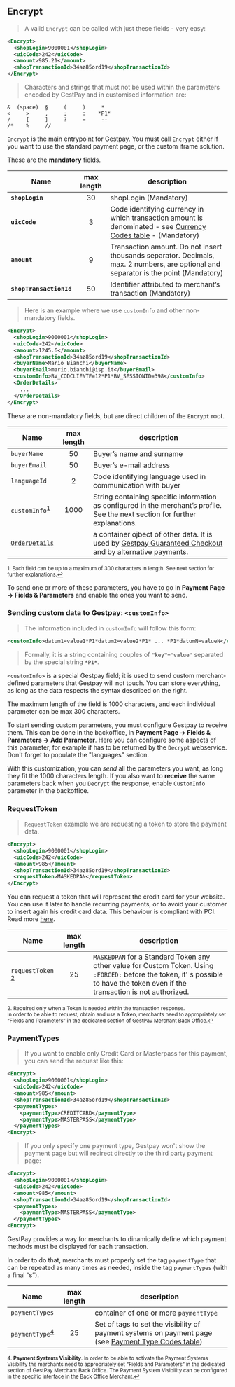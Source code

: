 
## Encrypt

> A valid `Encrypt` can be called with just these fields - very easy: 

```xml
<Encrypt>
  <shopLogin>9000001</shopLogin>
  <uicCode>242</uicCode>
  <amount>985.21</amount>
  <shopTransactionId>34az85ord19</shopTransactionId>
</Encrypt>
```

> Characters and strings that must not be used within the parameters encoded by GestPay and in customised information are: 

```
&  (space)  §     (     )     * 
<     >     ,     ;     :    *P1* 
/     [     ]     ?     =     -- 
/*    %     //
```

`Encrypt` is the main entrypoint for Gestpay. You must call `Encrypt` either if you want to use the standard payment page, or the custom iframe solution. 

These are the **mandatory** fields.

| Name | max length | description |
| ---- | :--------: | ----------- |
| **`shopLogin`** | 30 | shopLogin (Mandatory) |
| **`uicCode`** | 3 | Code identifying currency in which transaction amount is denominated - see [Currency Codes table](#currency-codes) - (Mandatory) | 
| **`amount`** | 9 | Transaction amount. Do not insert thousands separator. Decimals, max. 2 numbers, are optional and separator is the point (Mandatory) |
| **`shopTransactionId`** | 50 | Identifier attributed to merchant’s transaction (Mandatory) |


> Here is an example where we use `customInfo` and other non-mandatory fields. 

```xml
<Encrypt>
  <shopLogin>9000001</shopLogin>
  <uicCode>242</uicCode>
  <amount>1245.6</amount>
  <shopTransactionId>34az85ord19</shopTransactionId>
  <buyerName>Mario Bianchi</buyerName>
  <buyerEmail>mario.bianchi@isp.it</buyerEmail>
  <customInfo>BV_CODCLIENTE=12*P1*BV_SESSIONID=398</customInfo>
  <OrderDetails>
    ...
  </OrderDetails>
</Encrypt>
``` 


These are non-mandatory fields, but are direct children of the `Encrypt` root.  

| Name | max length | description |
| ---- | :--------: | ----------- |
| `buyerName` | 50 | Buyer’s name and surname |
| `buyerEmail` | 50 | Buyer’s e-mail address |
| `languageId` | 2 | Code identifying language used in communication with buyer |
| `customInfo`<sup><a href="#fn1" id="ref1">1</a></sup> | 1000 | String containing specific information as configured in the merchant’s profile. See the next section for further explanations. |
| [`OrderDetails`](#orderdetails) |  | a container ojbect of other data. It is used by [ Gestpay Guaranteed Checkout](#gestpay-guaranteed-checkout) and by alternative payments. 

<sup id="fn1">1. Each field can be up to a maximum of 300 characters in length. See next section for further explanations.<a href="#ref1" title="Jump back to footnote 1 in the text.">↩</a></sup>

To send one or more of these parameters, you have to go in  **Payment Page -> Fields & Parameters** and enable the ones you want to send. 

<a name="customInfo"></a>

### Sending custom data to Gestpay: `<customInfo>`

> The information included in `customInfo` will follow this form:

```xml
<customInfo>datum1=value1*P1*datum2=value2*P1* ... *P1*datumN=valueN</customInfo>
```

>Formally, it is a string containing couples of **`"key"="value"`** separated by the special string **`*P1*`**. <br>

`<customInfo>` is a special Gestpay field; it is used to send custom merchant-defined parameters that Gestpay will not touch. You can store everything, as long as the data respects the syntax described on the right.

The maximum length of the field is 1000 characters, and each individual parameter can be max 300 characters.

To start sending custom parameters, you must configure Gestpay to receive them. This can be done in the backoffice, in **Payment Page -> Fields & Parameters -> Add Parameter**. Here you can configure some aspects of this parameter, for example if has to be returned by the `Decrypt` webservice. Don't forget to populate the "languages" section. 

With this customization, you can *send* all the parameters you want, as long they fit the 1000 characters length. If you also want to **receive** the same parameters back when you `Decrypt` the response, enable `CustomInfo` parameter in the backoffice. 

### RequestToken

> `RequestToken` example we are requesting a token to store the payment data.

```xml
<Encrypt>
  <shopLogin>9000001</shopLogin>
  <uicCode>242</uicCode>
  <amount>985</amount>
  <shopTransactionId>34az85ord19</shopTransactionId>
  <requestToken>MASKEDPAN</requestToken>
</Encrypt>
``` 

You can request a token that will represent the credit card for your website. You can use it later to handle recurring payments, or to avoid your customer to insert again his credit card data. This behaviour is compliant with PCI. Read more [here](https://hype-app.github.io/gestpay-doc/rec/handling-subscriptions.html).

| Name | max length | description |
| ---- | :--------: | ----------- |
| `requestToken` <sup><a href="#fn2" id="ref2">2</a></sup> | 25 | `MASKEDPAN` for a Standard Token any other value for Custom Token. Using `:FORCED:` before the token, it' s possible to have the token even if the transaction is not authorized. |

<sup id="fn2">2. Required only when a Token is needed within the transaction response. <br> In order to be able to request, obtain and use a Token, merchants need to appropriately set “Fields and Parameters” in the dedicated section of GestPay Merchant Back Office.<a href="#ref2" title="Jump back to footnote 2 in the text.">↩</a></sup>

<a name="paymentTypes"></a>

### PaymentTypes

> If you want to enable only Credit Card or Masterpass for this payment, you can send the request like this: 

```xml
<Encrypt>
  <shopLogin>9000001</shopLogin>
  <uicCode>242</uicCode>
  <amount>985</amount>
  <shopTransactionId>34az85ord19</shopTransactionId> 
  <paymentTypes>
    <paymentType>CREDITCARD</paymentType> 
    <paymentType>MASTERPASS</paymentType>
  </paymentTypes>
<Encrypt>
```

> If you only specify one payment type, Gestpay won't show the payment page but will redirect directly to the third party payment page: 

```xml
<Encrypt>
  <shopLogin>9000001</shopLogin>
  <uicCode>242</uicCode>
  <amount>985</amount>
  <shopTransactionId>34az85ord19</shopTransactionId> 
  <paymentTypes>
    <paymentType>MASTERPASS</paymentType>
  </paymentTypes>
<Encrypt>
```

GestPay provides a way for merchants to dinamically define which payment methods must be displayed for each transaction.


In order to do that, merchants must properly set the tag `paymentType` that can be repeated as many times as needed, inside the tag `paymentTypes` (with a final “s”).

| Name | max length | description |
| ---- | :--------: | ----------- |
| `paymentTypes` |    | container of one or more `paymentType` |
| `paymentType`<sup><a href="#fn4" id="ref4">4</a></sup> |  25   | Set of tags to set the visibility of payment systems on payment page (see [Payment Type Codes table](#payment-type-codes)) | 

<sup id="fn4">4. **Payment Systems Visibility**. In order to be able to activate the Payment Systems Visibility the merchants need to appropriately set “Fields and Parameters” in the dedicated section of GestPay Merchant Back Office. The Payment System Visibility can be configured in the specific interface in the Back Office Merchant.<a href="#ref4" title="Jump back to footnote 4 in the text.">↩</a></sup>

